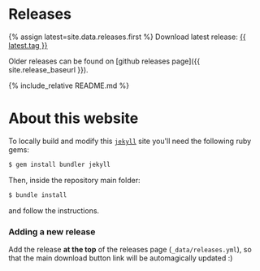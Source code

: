# Releases
{% assign latest=site.data.releases.first %}
Download latest release: <a class="btn" href="{{ site.release_baseurl }}/tag/{{ latest.tag }}">{{ latest.tag }}</a>

Older releases can be found on [github releases page]({{ site.release_baseurl }}).

{% include_relative README.md %}

# About this website

To locally build and modify this [`jekyll`](https://jekyllrb.com) site you'll need the following ruby gems:

```bash
$ gem install bundler jekyll
```

Then, inside the repository main folder:

```bash
$ bundle install
```

and follow the instructions.

### Adding a new release

Add the release **at the top** of the releases page (`_data/releases.yml`), so that the main download
button link will be automagically updated :)
